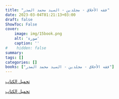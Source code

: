 ```yaml
---
title: "فقه الأخلاق - مجلدين - السيد محمد الصدر"
date: 2023-03-04T01:21:13+03:00
draft: false
ShowToc: False
cover:
    image: img/15book.png
    alt: 'صورة'
    caption: ''
#    hidden: false
summary: 
tags: []
categories: []
books: ["فقه الأخلاق - مجلدين - السيد محمد الصدر"]
---
```

[تحميل الكتاب](./../../books/15a.pdf)

[تحميل الكتاب](./../../books/15b.pdf)